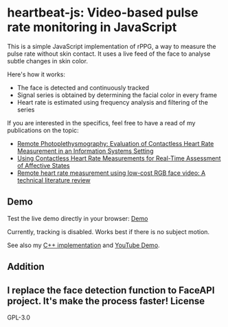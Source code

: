 # heartbeat-js: Video-based pulse rate monitoring in JavaScript

This is a simple JavaScript implementation of rPPG, a way to measure the pulse rate without skin contact.
It uses a live feed of the face to analyse subtle changes in skin color.

Here's how it works:

  - The face is detected and continuously tracked
  - Signal series is obtained by determining the facial color in every frame
  - Heart rate is estimated using frequency analysis and filtering of the series

If you are interested in the specifics, feel free to have a read of my publications on the topic:
  - [Remote Photoplethysmography: Evaluation of Contactless Heart Rate Measurement in an Information Systems Setting](http://air.newcastle.edu.au/AITIC_files/Paper_40.pdf)
  - [Using Contactless Heart Rate Measurements for Real-Time Assessment of Affective States](http://link.springer.com/chapter/10.1007/978-3-319-41402-7_20)
  - [Remote heart rate measurement using low-cost RGB face video: A technical literature review](https://www.researchgate.net/profile/Raymond_Chiong/publication/306285292_Remote_heart_rate_measurement_using_low-cost_RGB_face_video_A_technical_literature_review/links/58098ac808ae1c98c252637d.pdf)

## Demo

Test the live demo directly in your browser: [Demo](https://dengbuqi.github.io/heartbeat-js-FaceAPI/)

Currently, tracking is disabled.
Works best if there is no subject motion.

See also my [C++ implementation](https://github.com/prouast/heartbeat) and [YouTube Demo](https://www.youtube.com/watch?v=D_KYv7pXAvQ&t=1s).

## Addition

I replace the face detection function to FaceAPI project. It's make the process faster!
License
----

GPL-3.0
